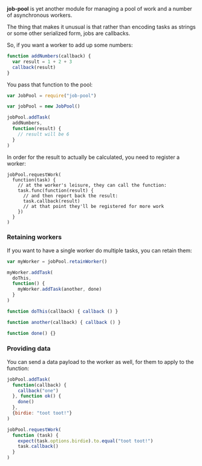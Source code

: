 **job-pool** is yet another module for managing a pool of work and a number of asynchronous workers.

The thing that makes it unusual is that rather than encoding tasks as strings or some other serialized form, jobs are callbacks.

So, if you want a worker to add up some numbers:

```javascript
function addNumbers(callback) {
  var result = 1 + 2 + 3
  callback(result)
}
```

You pass that function to the pool:

```javascript
var JobPool = require("job-pool")

var jobPool = new JobPool()

jobPool.addTask(
  addNumbers,
  function(result) {
    // result will be 6
  }
)
```

In order for the result to actually be calculated, you need to register a worker:

```
jobPool.requestWork(
  function(task) {
    // at the worker's leisure, they can call the function:
    task.func(function(result) {
      // and then report back the result:
      task.callback(result)
      // at that point they'll be registered for more work
    })
  }
)
```

### Retaining workers

If you want to have a single worker do multiple tasks, you can retain them:

```javascript
var myWorker = jobPool.retainWorker()

myWorker.addTask(
  doThis,
  function() {
    myWorker.addTask(another, done)
  }
)

function doThis(callback) { callback () }

function another(callback) { callback () }

function done() {}
```

### Providing data

You can send a data payload to the worker as well, for them to apply to the function:

```javascript
jobPool.addTask(
  function(callback) {
    callback("one")
  }, function ok() {
    done()
  },
  {birdie: "toot toot!"}
)

jobPool.requestWork(
  function (task) {
    expect(task.options.birdie).to.equal("toot toot!")
    task.callback()
  }
)
```
